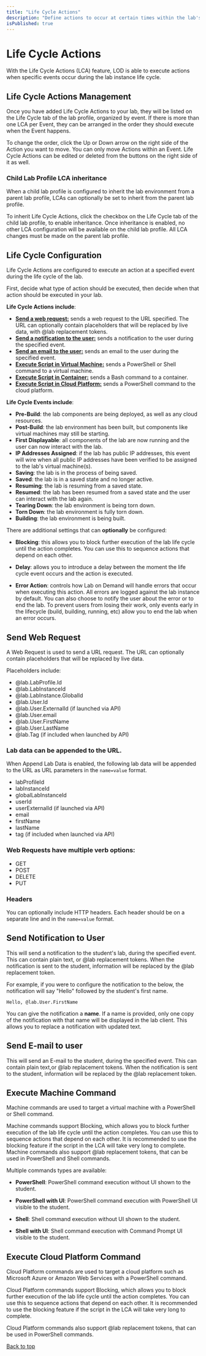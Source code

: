```yaml
---
title: "Life Cycle Actions"
description: "Define actions to occur at certain times within the lab's life cycle, such as calling an external service when the lab builds, or sending a notification to the user when the lab is resumed."
isPublished: true
---
```


# Life Cycle Actions

With the Life Cycle Actions (LCA) feature, LOD is able to execute actions when specific events occur during the lab instance life cycle. 

## Life Cycle Actions Management

Once you have added Life Cycle Actions to your lab, they will be listed on the Life Cycle tab of the lab profile, organized by event. If there is more than one LCA per Event, they can be arranged in the order they should execute when the Event happens. 

To change the order, click the Up or Down arrow on the right side of the Action you want to move. You can only move Actions within an Event. Life Cycle Actions can be edited or deleted from the buttons on the right side of it as well.

### Child Lab Profile LCA inheritance

When a child lab profile is configured to inherit the lab environment from a parent lab profile, LCAs can optionally be set to inherit from the parent lab profile. 

To inherit Life Cycle Actions, click the checkbox on the Life Cycle tab of the child lab profile, to enable inheritance. Once inheritance is enabled, no other LCA configuration will be available on the child lab profile. All LCA changes must be made on the parent lab profile. 

## Life Cycle Configuration

Life Cycle Actions are configured to execute an action at a specified event during the life cycle of the lab. 

First, decide what type of action should be executed, then decide when that action should be executed in your lab. 

**Life Cycle Actions include**:

- **[Send a web request:](#send-web-request)** sends a web request to the URL specified. The URL can optionally contain placeholders that will be replaced by live data, with @lab replacement tokens.
- **[Send a notification to the user:](#send-notification-to-user)**  sends a notification to the user during the specified event.
- **[Send an email to the user:](#send-e-mail-to-user)** sends an email to the user during the specified event.
- **[Execute Script in Virtual Machine:](#execute-machine-command)** sends a PowerShell or Shell command to a virtual machine.
- **[Execute Script in Container:](#execute-machine-command)** sends a Bash command to a container.
- **[Execute Script in Cloud Platform:](#execute-cloud-platform-command)** sends a PowerShell command to the cloud platform.

**Life Cycle Events include**:

- **Pre-Build**: the lab components are being deployed, as well as any cloud resources.
- **Post-Build**: the lab environment has been built, but components like virtual machines may still be starting. 
- **First Displayable**: all components of the lab are now running and the user can now interact with the lab.
- **IP Addresses Assigned**: if the lab has public IP addresses, this event will wire when all public IP addresses have been verified to be assigned to the lab's virtual machine(s).
- **Saving**: the lab is in the process of being saved.
- **Saved**: the lab is in a saved state and no longer active. 
- **Resuming**: the lab is resuming from a saved state.
- **Resumed**: the lab has been resumed from a saved state and the user can interact with the lab again. 
- **Tearing Down**: the lab environment is being torn down. 
- **Torn Down**: the lab environment is fully torn down.
- **Building**: the lab environment is being built.

There are additional settings that can **optionally** be configured:

- **Blocking**: this allows you to block further execution of the lab life cycle until the action completes. You can use this to sequence actions that depend on each other. 

- **Delay**: allows you to introduce a delay between the moment the life cycle event occurs and the action is executed. 

- **Error Action**: controls how Lab on Demand will handle errors that occur when executing this action. All errors are logged against the lab instance by default. You can also choose to notify the user about the error or to end the lab. To prevent users from losing their work, only events early in the lifecycle (build, building, running, etc) allow you to end the lab when an error occurs. 

## Send Web Request

A Web Request is used to send a URL request. The URL can optionally contain placeholders that will be replaced by live data. 

Placeholders include:

- @lab.LabProfile.Id
- @lab.LabInstanceId
- @lab.LabInstance.GlobalId
- @lab.User.Id
- @lab.User.ExternalId (if launched via API)
- @lab.User.email
- @lab.User.FirstName
- @lab.User.LastName
- @lab.Tag (if included when launched by API)

### Lab data can be appended to the URL. 

When Append Lab Data is enabled, the following lab data will be appended to the URL as URL parameters in the ```name=value``` format. 

- labProfileId
- labInstanceId
- globalLabInstanceId
- userId
- userExternalId (if launched via API)
- email
- firstName
- lastName
- tag (if included when launched via API)

### Web Requests have multiple verb options:

- GET
- POST
- DELETE
- PUT

### Headers

You can optionally include HTTP headers. Each header should be on a separate line and in the ```name=value``` format. 

## Send Notification to User

This will send a notification to the student's lab, during the specified event. This can contain plain text, or @lab replacement tokens. When the notification is sent to the student, information will be replaced by the @lab replacement token. 

For example, if you were to configure the notification to the below, the notification will say "Hello" followed by the student's first name. 

```Hello, @lab.User.FirstName``` 

You can give the notification a **name**. If a name is provided, only one copy of the notification with that name will be displayed in the lab client. This allows you to replace a notification with updated text. 

## Send E-mail to user

This will send an E-mail to the student, during the specified event. This can contain plain text,or @lab replacement tokens. When the notification is sent to the student, information will be replaced by the @lab replacement token. 

## Execute Machine Command

Machine commands are used to target a virtual machine with a PowerShell or Shell command. 

Machine commands support Blocking, which allows you to block further execution of the lab life cycle until the action completes. You can use this to sequence actions that depend on each other. It is recommended to use the blocking feature if the script in the LCA will take very long to complete. Machine commands also support @lab replacement tokens, that can be used in PowerShell and Shell commands. 

Multiple commands types are available:

- **PowerShell**: PowerShell command execution without UI shown to the student. 

- **PowerShell with UI**: PowerShell command execution with PowerShell UI visible to the student. 

- **Shell**: Shell command execution without UI shown to the student. 

- **Shell with UI**: Shell command execution with Command Prompt UI visible to the student. 

## Execute Cloud Platform Command

Cloud Platform commands are used to target a cloud platform such as Microsoft Azure or Amazon Web Services with a PowerShell <!--or Python --> command. 

<!--
Select the Cloud Execution Type: 

- **Legacy PowerShell**: uses Azure RM modules and PowerShell version 5.
- **PowerShell**: uses PowerShell version 7.  
    - **Azure**: Azure AZ 4.8.0
    - **AWS**: AWSPowerShell.NetCore 4.1.7.0
- **Python**: uses Python version 3.8
    - **Azure**: AZ Cli 
    - **AWS**: AWS Boto3
-->

Cloud Platform commands support Blocking, which allows you to block further execution of the lab life cycle until the action completes. You can use this to sequence actions that depend on each other. It is recommended to use the blocking feature if the script in the LCA will take very long to complete. 

Cloud Platform commands also support @lab replacement tokens, that can be used in PowerShell <!-- or Python --> commands.

[Back to top](#life-cycle-actions)
